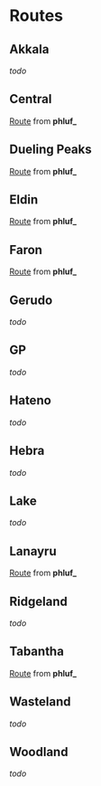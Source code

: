 # Routes

## Akkala

_todo_

## Central

[Route](https://github.com/cobchamp/botwce_shrine_collection/tree/master/Central) from **phluf_**

## Dueling Peaks

[Route](https://github.com/cobchamp/botwce_shrine_collection/tree/master/DuelingPeaks) from **phluf_**

## Eldin

[Route](https://github.com/cobchamp/botwce_shrine_collection/tree/master/Eldin) from **phluf_**

## Faron

[Route](https://github.com/cobchamp/botwce_shrine_collection/tree/master/Faron) from **phluf_**

## Gerudo

_todo_

## GP

_todo_

## Hateno

_todo_

## Hebra

_todo_

## Lake

_todo_

## Lanayru

[Route](https://github.com/cobchamp/botwce_shrine_collection/tree/master/Lanayru) from **phluf_**

## Ridgeland

_todo_

## Tabantha

[Route](https://github.com/cobchamp/botwce_shrine_collection/tree/master/Tabantha) from **phluf_**

## Wasteland

_todo_

## Woodland

_todo_